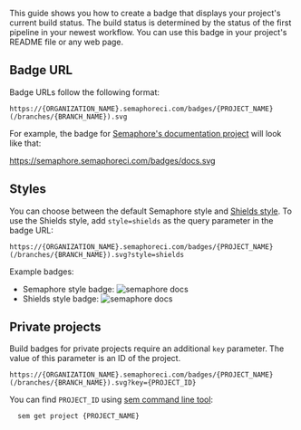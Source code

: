 This guide shows you how to create a badge that displays your project's current
build status. The build status is determined by the status of the first pipeline
in your newest workflow. You can use this badge in your project's README file or
any web page.

## Badge URL

Badge URLs follow the following format:

`https://{ORGANIZATION_NAME}.semaphoreci.com/badges/{PROJECT_NAME}(/branches/{BRANCH_NAME}).svg`

For example, the badge for [Semaphore's documentation project](https://semaphore.semaphoreci.com/projects/docs) will look like that:

https://semaphore.semaphoreci.com/badges/docs.svg

## Styles

You can choose between the default Semaphore style and [Shields style](https://shields.io/).
To use the Shields style, add `style=shields` as the query parameter in the badge
URL:

`https://{ORGANIZATION_NAME}.semaphoreci.com/badges/{PROJECT_NAME}(/branches/{BRANCH_NAME}).svg?style=shields`

Example badges:

- Semaphore style badge: ![semaphore docs](https://semaphore.semaphoreci.com/badges/docs/branches/master.svg)
- Shields style badge: ![semaphore docs](https://semaphore.semaphoreci.com/badges/docs/branches/master.svg?style=shields)

## Private projects

Build badges for private projects require an additional `key` parameter.
The value of this parameter is an ID of the project.

`https://{ORGANIZATION_NAME}.semaphoreci.com/badges/{PROJECT_NAME}(/branches/{BRANCH_NAME}).svg?key={PROJECT_ID}`

You can find `PROJECT_ID` using [sem command line tool](https://docs.semaphoreci.com/article/53-sem-reference):

```bash
  sem get project {PROJECT_NAME}
```
